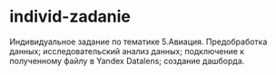 # individ-zadanie

Индивидуальное задание по тематике 5.Авиация. Предобработка данных; исследовательский анализ данных; подключение к полученному файлу в Yandex Datalens; создание дашборда.
